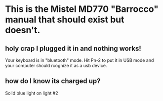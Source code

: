 # This is the Mistel MD770 "Barrocco" manual that should exist but doesn't.

## holy crap I plugged it in and nothing works!

Your keyboard is in "bluetooth" mode. Hit Pn-2 to put it in USB mode and your computer should rcognize it as a usb device.

## how do I know its charged up?

Solid blue light on light #2


